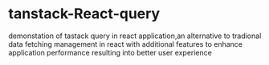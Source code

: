 # tanstack-React-query
demonstation of tastack query in react application,an alternative to tradional data fetching management in react with additional features to enhance application performance resulting into better user experience
